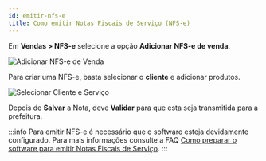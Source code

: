 ```yaml
---
id: emitir-nfs-e
title: Como emitir Notas Fiscais de Serviço (NFS-e)
---
```

Em **Vendas > NFS-e** selecione a opção **Adicionar NFS-e de venda**.

![Adicionar NFS-e de Venda](@site/static/img/nfs-e/adc-nfse-venda.png)

Para criar uma NFS-e, basta selecionar o **cliente** e adicionar produtos.

![Selecionar Cliente e Serviço](@site/static/img/nfs-e/selecionar-cliente-servico.png)

Depois de **Salvar** a Nota, deve **Validar** para que esta seja transmitida para a prefeitura.

:::info
Para emitir NFS-e é necessário que o software esteja devidamente configurado. Para mais informações consulte a FAQ [Como preparar o software para emitir Notas Fiscais de Serviço](https://clientes.acronyn.com/faq.aspx?numFaq=100303).
:::